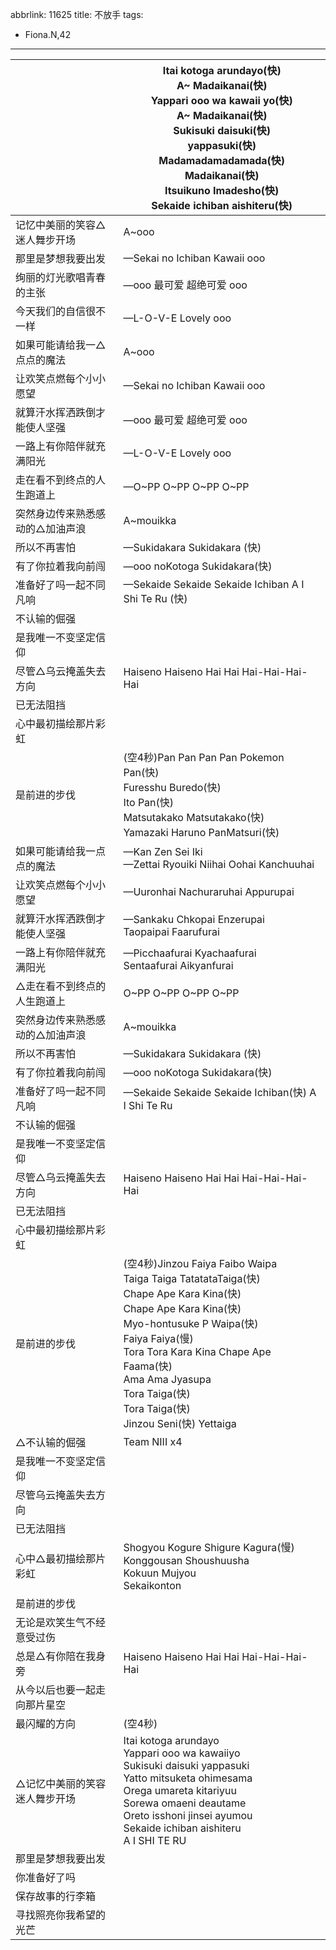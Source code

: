 abbrlink: 11625
title: 不放手
tags:
  - Fiona.N,42
---
|      |Itai kotoga arundayo(快)<br>A~ Madaikanai(快)<br>Yappari ooo wa kawaii yo(快)<br>A~ Madaikanai(快)<br>Sukisuki daisuki(快)<br>yappasuki(快)<br>Madamadamadamada(快)<br>Madaikanai(快)<br>Itsuikuno Imadesho(快)<br>Sekaide ichiban aishiteru(快)|
|--|--|
|记忆中美丽的笑容△迷人舞步开场|A~ooo|
|那里是梦想我要出发|—Sekai no Ichiban Kawaii ooo|
|绚丽的灯光歌唱青春的主张|—ooo 最可爱 超绝可爱 ooo|
|今天我们的自信很不一样|—L-O-V-E Lovely ooo|
|如果可能请给我一△点点的魔法|A~ooo|
|让欢笑点燃每个小小愿望|—Sekai no Ichiban Kawaii ooo|
|就算汗水挥洒跌倒才能使人坚强|—ooo 最可爱 超绝可爱 ooo|
|一路上有你陪伴就充满阳光|—L-O-V-E Lovely ooo|
|走在看不到终点的人生跑道上|—O~PP O~PP O~PP O~PP|
|突然身边传来熟悉感动的△加油声浪|A~mouikka|
|所以不再害怕|—Sukidakara Sukidakara (快)|
|有了你拉着我向前闯|—ooo noKotoga Sukidakara(快)|
|准备好了吗一起不同凡响|—Sekaide Sekaide Sekaide Ichiban A I Shi Te Ru (快) |
|不认输的倔强|      |
|是我唯一不变坚定信仰|      |
|尽管△乌云掩盖失去方向|Haiseno Haiseno Hai Hai Hai-Hai-Hai-Hai|
|已无法阻挡|      |
|心中最初描绘那片彩虹|      |
|是前进的步伐|(空4秒)Pan Pan Pan Pan Pokemon Pan(快)<br>Furesshu Buredo(快)<br>Ito Pan(快)<br>Matsutakako Matsutakako(快)<br>Yamazaki Haruno PanMatsuri(快)<br>|
|如果可能请给我一点点的魔法|—Kan Zen Sei Iki<br>—Zettai Ryouiki Niihai Oohai Kanchuuhai |
|让欢笑点燃每个小小愿望|—Uuronhai Nachuraruhai Appurupai|
|就算汗水挥洒跌倒才能使人坚强|—Sankaku Chkopai Enzerupai<br>Taopaipai Faarufurai|
|一路上有你陪伴就充满阳光|—Picchaafurai Kyachaafurai<br>Sentaafurai Aikyanfurai|
|△走在看不到终点的人生跑道上|O~PP O~PP O~PP O~PP|
|突然身边传来熟悉感动的△加油声浪|A~mouikka|
|所以不再害怕|—Sukidakara Sukidakara (快)|
|有了你拉着我向前闯|—ooo noKotoga Sukidakara(快)|
|准备好了吗一起不同凡响|—Sekaide Sekaide Sekaide Ichiban(快) A I Shi Te Ru|
|不认输的倔强|      |
|是我唯一不变坚定信仰|      |
|尽管△乌云掩盖失去方向|Haiseno Haiseno Hai Hai Hai-Hai-Hai-Hai|
|已无法阻挡|      |
|心中最初描绘那片彩虹|      |
|是前进的步伐|(空4秒)Jinzou Faiya Faibo Waipa<br>Taiga Taiga TatatataTaiga(快)<br>Chape Ape Kara Kina(快)<br>Chape Ape Kara Kina(快)<br>Myo-hontusuke P Waipa(快)<br>Faiya Faiya(慢)<br>Tora Tora Kara Kina Chape Ape Faama(快)<br>Ama Ama Jyasupa<br>Tora Taiga(快)<br>Tora Taiga(快)<br>Jinzou Seni(快) Yettaiga|
|△不认输的倔强|Team NIII x4|
|是我唯一不变坚定信仰|      |
|尽管乌云掩盖失去方向|      |
|已无法阻挡|      |
|心中△最初描绘那片彩虹|Shogyou Kogure Shigure Kagura(慢)<br>Konggousan Shoushuusha<br>Kokuun Mujyou <br>Sekaikonton|
|是前进的步伐|      |
|无论是欢笑生气不经意受过伤|      |
|总是△有你陪在我身旁|Haiseno Haiseno Hai Hai Hai-Hai-Hai-Hai|
|从今以后也要一起走向那片星空|      |
|最闪耀的方向|(空4秒)|
|△记忆中美丽的笑容迷人舞步开场|Itai kotoga arundayo<br>Yappari ooo wa kawaiiyo<br>Sukisuki daisuki yappasuki<br>Yatto mitsuketa ohimesama<br>Orega umareta kitariyuu<br>Sorewa omaeni deautame<br>Oreto isshoni jinsei ayumou<br>Sekaide ichiban aishiteru<br>A I SHI TE RU|
|那里是梦想我要出发|      |
|你准备好了吗|      |
|保存故事的行李箱|      |
|寻找照亮你我希望的光芒|      |